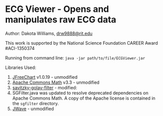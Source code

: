 ECG Viewer - Opens and manipulates raw ECG data
===============================================
Author: Dakota Williams, drw9888@rit.edu

This work is supported by the National Science Foundation CAREER Award #ACI-1350374 

Running from command line: `java -jar path/to/file/ECGViewer.jar`

Libraries Used:<br/>
1. <a href="http://www.jfree.org/jfreechart/">JFreeChart</a> v1.0.19 - unmodified<br/>
2. <a href="http://commons.apache.org/proper/commons-math/">Apache Commons Math</a> v3.3 - unmodified<br/>
3. <a href="https://code.google.com/p/savitzky-golay-filter/">savitzky-golay-filter</a> - modified:<br/>
  1. SGFilter.java was updated to resolve deprecated dependencies on Apache Commons Math. A copy of the Apache license is contained in the `sgfilter` directory.<br/>
4. <a href="https://github.com/cscheiblich/JWave/">JWave</a> - unmodified
